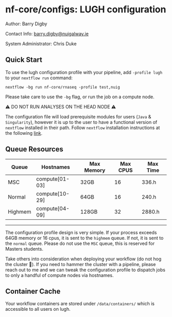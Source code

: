 # nf-core/configs: LUGH configuration

Author: Barry Digby

Contact Info: barry.digby@nuigalway.ie

System Administrator: Chris Duke

## Quick Start

To use the lugh configuration profile with your pipeline, add `-profile lugh` to your `nextflow run` command:

```console
nextflow -bg run nf-core/rnaseq -profile test,nuig
```

Please take care to use the `-bg` flag, or run the job on a compute node.

:warning: DO NOT RUN ANALYSES ON THE HEAD NODE :warning:

The configuration file will load prerequisite modules for users (`Java` & `Singularity`), however it is up to the user to have a functional version of `nextflow` installed in their path. Follow `nextflow` installation instructions at the following [link](https://www.nextflow.io/docs/latest/getstarted.html#installation).

## Queue Resources

| Queue   | Hostnames      | Max Memory | Max CPUS | Max Time |
| ------- | -------------- | ---------- | -------- | -------- |
| MSC     | compute[01-03] | 32GB       | 16       | 336.h    |
| Normal  | compute[10-29] | 64GB       | 16       | 240.h    |
| Highmem | compute[04-09] | 128GB      | 32       | 2880.h   |

---

The configuration profile design is very simple. If your process exceeds 64GB memory or 16 cpus, it is sent to the `highmem` queue. If not, it is sent to the `normal` queue. Please do not use the `MSC` queue, this is reserved for Masters students.

Take others into consideration when deploying your workflow (do not hog the cluster :pig:). If you need to hammer the cluster with a pipeline, please reach out to me and we can tweak the configuration profile to dispatch jobs to only a handful of compute nodes via hostnames.

## Container Cache

Your workflow containers are stored under `/data/containers/` which is accessible to all users on lugh.
